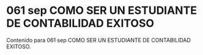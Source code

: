 # 061 sep  COMO SER UN ESTUDIANTE DE CONTABILIDAD EXITOSO

Contenido para 061 sep  COMO SER UN ESTUDIANTE DE CONTABILIDAD EXITOSO.